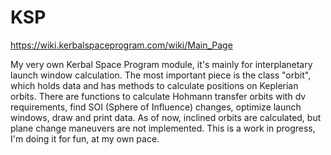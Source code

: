 # KSP

https://wiki.kerbalspaceprogram.com/wiki/Main_Page

My very own Kerbal Space Program module, it's mainly for interplanetary launch window calculation. 
The most important piece is the class "orbit", which holds data and has methods to calculate positions on Keplerian orbits. 
There are functions to calculate Hohmann transfer orbits with dv requirements, find SOI (Sphere of Influence) changes, optimize launch windows, draw and print data. As of now, inclined orbits are calculated, but plane change maneuvers are not implemented.
This is a work in progress, I'm doing it for fun, at my own pace.
